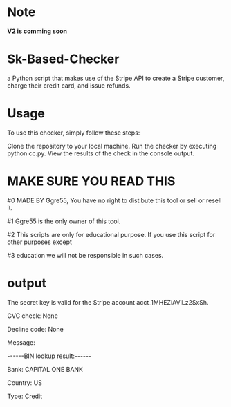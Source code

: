 # Note
**V2 is comming soon**
# Sk-Based-Checker
a Python script that makes use of the Stripe API to create a Stripe customer, charge their credit card, and issue refunds.

# Usage
To use this checker, simply follow these steps:

Clone the repository to your local machine.
Run the checker by executing python cc.py.
View the results of the check in the console output.

# MAKE SURE YOU READ THIS
#0 MADE BY Ggre55, You have no right to distibute this tool or sell or resell it.

#1 Ggre55 is the only owner of this tool.

#2 This scripts are only for educational purpose. If you use this script for other purposes except 

#3 education we will not be responsible in such cases.

# output

The secret key is valid for the Stripe account acct_1MHEZiAVlLz2SxSh.

CVC check: None

Decline code: None

Message: 

------BIN lookup result:------

Bank: CAPITAL ONE BANK

Country: US

Type: Credit
